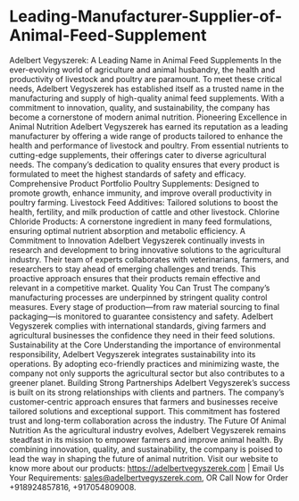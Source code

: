 # Leading-Manufacturer-Supplier-of-Animal-Feed-Supplement
Adelbert Vegyszerek: A Leading Name in Animal Feed Supplements
In the ever-evolving world of agriculture and animal husbandry, the health and productivity of livestock and poultry are paramount. To meet these critical needs, Adelbert Vegyszerek has established itself as a trusted name in the manufacturing and supply of high-quality animal feed supplements. With a commitment to innovation, quality, and sustainability, the company has become a cornerstone of modern animal nutrition.
Pioneering Excellence in Animal Nutrition
Adelbert Vegyszerek has earned its reputation as a leading manufacturer by offering a wide range of products tailored to enhance the health and performance of livestock and poultry. From essential nutrients to cutting-edge supplements, their offerings cater to diverse agricultural needs. The company’s dedication to quality ensures that every product is formulated to meet the highest standards of safety and efficacy.
Comprehensive Product Portfolio
Poultry Supplements: Designed to promote growth, enhance immunity, and improve overall productivity in poultry farming.
Livestock Feed Additives: Tailored solutions to boost the health, fertility, and milk production of cattle and other livestock.
Chlorine Chloride Products: A cornerstone ingredient in many feed formulations, ensuring optimal nutrient absorption and metabolic efficiency.
A Commitment to Innovation
Adelbert Vegyszerek continually invests in research and development to bring innovative solutions to the agricultural industry. Their team of experts collaborates with veterinarians, farmers, and researchers to stay ahead of emerging challenges and trends. This proactive approach ensures that their products remain effective and relevant in a competitive market.
Quality You Can Trust
The company’s manufacturing processes are underpinned by stringent quality control measures. Every stage of production—from raw material sourcing to final packaging—is monitored to guarantee consistency and safety. Adelbert Vegyszerek complies with international standards, giving farmers and agricultural businesses the confidence they need in their feed solutions.
Sustainability at the Core
Understanding the importance of environmental responsibility, Adelbert Vegyszerek integrates sustainability into its operations. By adopting eco-friendly practices and minimizing waste, the company not only supports the agricultural sector but also contributes to a greener planet.
Building Strong Partnerships
Adelbert Vegyszerek’s success is built on its strong relationships with clients and partners. The company’s customer-centric approach ensures that farmers and businesses receive tailored solutions and exceptional support. This commitment has fostered trust and long-term collaboration across the industry.
 The Future Of Animal Nutrition
As the agricultural industry evolves, Adelbert Vegyszerek remains steadfast in its mission to empower farmers and improve animal health. By combining innovation, quality, and sustainability, the company is poised to lead the way in shaping the future of animal nutrition.
Visit our website to know more about our products: https://adelbertvegyszerek.com  | Email Us Your Requirements: sales@adelbertvegyszerek.com, OR Call Now for Order +918924857816, +917054809008.

